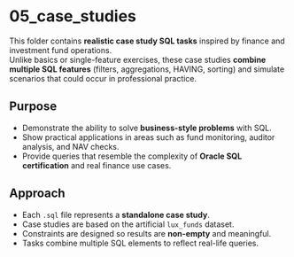 # 05_case_studies

This folder contains **realistic case study SQL tasks** inspired by finance and investment fund operations.  
Unlike basics or single-feature exercises, these case studies **combine multiple SQL features** (filters, aggregations, HAVING, sorting) and simulate scenarios that could occur in professional practice.

## Purpose
- Demonstrate the ability to solve **business-style problems** with SQL.  
- Show practical applications in areas such as fund monitoring, auditor analysis, and NAV checks.  
- Provide queries that resemble the complexity of **Oracle SQL certification** and real finance use cases.

## Approach
- Each `.sql` file represents a **standalone case study**.  
- Case studies are based on the artificial `lux_funds` dataset.  
- Constraints are designed so results are **non-empty** and meaningful.  
- Tasks combine multiple SQL elements to reflect real-life queries.
